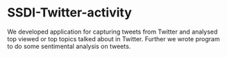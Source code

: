 # SSDI-Twitter-activity
We developed application for capturing tweets from Twitter and analysed top viewed or top topics talked about in Twitter.
Further  we wrote program to do some sentimental analysis on tweets.
